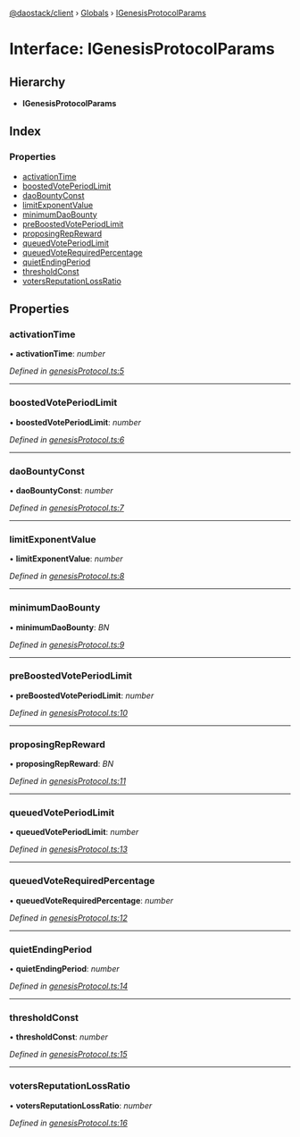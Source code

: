 [@daostack/client](../README.md) › [Globals](../globals.md) › [IGenesisProtocolParams](igenesisprotocolparams.md)

# Interface: IGenesisProtocolParams

## Hierarchy

* **IGenesisProtocolParams**

## Index

### Properties

* [activationTime](igenesisprotocolparams.md#activationtime)
* [boostedVotePeriodLimit](igenesisprotocolparams.md#boostedvoteperiodlimit)
* [daoBountyConst](igenesisprotocolparams.md#daobountyconst)
* [limitExponentValue](igenesisprotocolparams.md#limitexponentvalue)
* [minimumDaoBounty](igenesisprotocolparams.md#minimumdaobounty)
* [preBoostedVotePeriodLimit](igenesisprotocolparams.md#preboostedvoteperiodlimit)
* [proposingRepReward](igenesisprotocolparams.md#proposingrepreward)
* [queuedVotePeriodLimit](igenesisprotocolparams.md#queuedvoteperiodlimit)
* [queuedVoteRequiredPercentage](igenesisprotocolparams.md#queuedvoterequiredpercentage)
* [quietEndingPeriod](igenesisprotocolparams.md#quietendingperiod)
* [thresholdConst](igenesisprotocolparams.md#thresholdconst)
* [votersReputationLossRatio](igenesisprotocolparams.md#votersreputationlossratio)

## Properties

###  activationTime

• **activationTime**: *number*

*Defined in [genesisProtocol.ts:5](https://github.com/daostack/client/blob/aa9723f/src/genesisProtocol.ts#L5)*

___

###  boostedVotePeriodLimit

• **boostedVotePeriodLimit**: *number*

*Defined in [genesisProtocol.ts:6](https://github.com/daostack/client/blob/aa9723f/src/genesisProtocol.ts#L6)*

___

###  daoBountyConst

• **daoBountyConst**: *number*

*Defined in [genesisProtocol.ts:7](https://github.com/daostack/client/blob/aa9723f/src/genesisProtocol.ts#L7)*

___

###  limitExponentValue

• **limitExponentValue**: *number*

*Defined in [genesisProtocol.ts:8](https://github.com/daostack/client/blob/aa9723f/src/genesisProtocol.ts#L8)*

___

###  minimumDaoBounty

• **minimumDaoBounty**: *BN*

*Defined in [genesisProtocol.ts:9](https://github.com/daostack/client/blob/aa9723f/src/genesisProtocol.ts#L9)*

___

###  preBoostedVotePeriodLimit

• **preBoostedVotePeriodLimit**: *number*

*Defined in [genesisProtocol.ts:10](https://github.com/daostack/client/blob/aa9723f/src/genesisProtocol.ts#L10)*

___

###  proposingRepReward

• **proposingRepReward**: *BN*

*Defined in [genesisProtocol.ts:11](https://github.com/daostack/client/blob/aa9723f/src/genesisProtocol.ts#L11)*

___

###  queuedVotePeriodLimit

• **queuedVotePeriodLimit**: *number*

*Defined in [genesisProtocol.ts:13](https://github.com/daostack/client/blob/aa9723f/src/genesisProtocol.ts#L13)*

___

###  queuedVoteRequiredPercentage

• **queuedVoteRequiredPercentage**: *number*

*Defined in [genesisProtocol.ts:12](https://github.com/daostack/client/blob/aa9723f/src/genesisProtocol.ts#L12)*

___

###  quietEndingPeriod

• **quietEndingPeriod**: *number*

*Defined in [genesisProtocol.ts:14](https://github.com/daostack/client/blob/aa9723f/src/genesisProtocol.ts#L14)*

___

###  thresholdConst

• **thresholdConst**: *number*

*Defined in [genesisProtocol.ts:15](https://github.com/daostack/client/blob/aa9723f/src/genesisProtocol.ts#L15)*

___

###  votersReputationLossRatio

• **votersReputationLossRatio**: *number*

*Defined in [genesisProtocol.ts:16](https://github.com/daostack/client/blob/aa9723f/src/genesisProtocol.ts#L16)*
